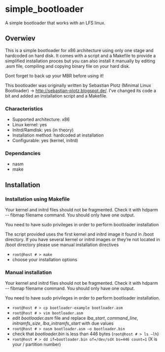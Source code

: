 # simple_bootloader
A simple bootloader that works with an LFS linux.

## Overwiev

This is a simple bootloader for x86 architecture using only one stage and hardcoded on hard disk. It comes with a script and a Makefile to provide a simplified installation proces but you can also install it manually by editing .asm file, compiling and copying binary file on your hard disk. 

Dont forget to back up your MBR before using it!

This bootloader was originally written by Sebastian Plotz (Minimal Linux Bootloader) -> http://sebastian-plotz.blogspot.de/.
I've changed its code a bit and added an installation script and a Makefile.

### Characteristics

- Supported architecture: x86
- Linux kernel: yes
- Initrd/Ramdisk: yes (in theory)
- Installation method: hardcoded at installation 
- Configurable: yes (kernel, initrd)

### Dependancies

- nasm
- make

## Installation

### Installation using Makefile

 Your kernel and initrd files should not be fragmented. Check it with hdparm -- fibmap filename command. You should only have one output.
 
 You need to have sudo privileges in order to perform bootloader installation

 The script provided uses the first kernel and initrd image it found in /boot directory. If you have several kernel or initrd images or they’re not located in /boot directory please use manual installation directives
 
- `root@host # > make`
- choose your installation options

### Manual installation

 Your kernel and initrd files should not be fragmented. Check it with hdparm -- fibmap filename command. You should only have one output.
 
 You need to have sudo privileges in order to perform bootloader installation.
 
- `root@host # > cp bootloader-example bootloader.asm`
- `root@host # > vim bootloader.asm`
- edit _bootloader.asm_ file and replace _lba_start_, _command_line_, _initramfs_size_, _lba_initramfs_start_ with due values
- `root@host # > nasm bootloader.asm –o bootloader.bin`
- check that _bootloader.bin_ is less than 446 bytes (`root@host # > ls –lh`) 
- `root@host # > dd if=bootloader.bin of=/dev/sdX bs=446 count=1` (X is your / partition number)
 
  
